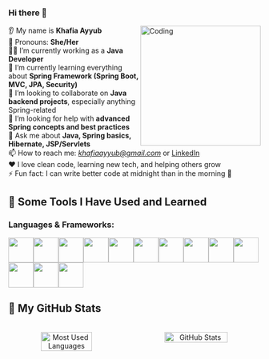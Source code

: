 
### Hi there 👋  

<img align="right" alt="Coding" width="240" src="https://media.giphy.com/media/MM9wZTpmDdrJffgyA1/giphy.gif"/>

👂 My name is **Khafia Ayyub**  
👩 Pronouns: **She/Her**  
👩‍💻 I’m currently working as a **Java Developer**  
🌱 I’m currently learning everything about **Spring Framework (Spring Boot, MVC, JPA, Security)**  
🤝 I’m looking to collaborate on **Java backend projects**, especially anything Spring-related  
🤔 I’m looking for help with **advanced Spring concepts and best practices**  
💬 Ask me about **Java, Spring basics, Hibernate, JSP/Servlets**  
📫 How to reach me: *khafiaayyub@gmail.com* or [LinkedIn](https://www.linkedin.com/in/khafia-ayyub-1205a4181/)  
❤️ I love clean code, learning new tech, and helping others grow  
⚡ Fun fact: I can write better code at midnight than in the morning 🌙


## 🚀 Some Tools I Have Used and Learned

### Languages & Frameworks:
<div style="display: flex; flex-wrap: wrap;">
  <img src="https://cdn.jsdelivr.net/gh/devicons/devicon/icons/c/c-original.svg" width="50"/> 
  <img src="https://cdn.jsdelivr.net/gh/devicons/devicon/icons/java/java-original.svg" width="50"/>
  <img src="https://cdn.jsdelivr.net/gh/devicons/devicon/icons/spring/spring-original.svg" width="50"/>
  <img src="https://cdn.jsdelivr.net/gh/devicons/devicon/icons/hibernate/hibernate-original.svg" width="50"/>
  <img src="https://cdn.jsdelivr.net/gh/devicons/devicon/icons/html5/html5-original.svg" width="50"/>
  <img src="https://cdn.jsdelivr.net/gh/devicons/devicon/icons/css3/css3-original.svg" width="50"/>
  <img src="https://cdn.jsdelivr.net/gh/devicons/devicon/icons/javascript/javascript-original.svg" width="50"/>
  <img src="https://cdn.jsdelivr.net/gh/devicons/devicon/icons/mysql/mysql-original.svg" width="50"/>
  <img src="https://cdn.jsdelivr.net/gh/devicons/devicon/icons/postgresql/postgresql-original.svg" width="50"/>
  <img src="https://cdn.jsdelivr.net/gh/devicons/devicon/icons/vscode/vscode-original.svg" width="50"/>
  <img src="https://cdn.jsdelivr.net/gh/devicons/devicon/icons/eclipse/eclipse-original.svg" width="50"/>
  <img src="https://cdn.jsdelivr.net/gh/devicons/devicon/icons/git/git-original.svg" width="50"/>
  <img src="https://cdn.jsdelivr.net/gh/devicons/devicon/icons/docker/docker-original.svg" width="50"/>
</div>

## 🚀 My GitHub Stats

<br>

<div align="center" style="display: flex; flex-wrap: wrap; justify-content: center; gap: 20px;">
  <img src="https://github-readme-stats.vercel.app/api/top-langs?username=khafiaayyub&show_icons=true&locale=en&layout=compact&theme=tokyonight" alt="Most Used Languages" width="45%" />
  
  <img src="https://github-readme-stats.vercel.app/api?username=khafiaayyub&show_icons=true&locale=en&theme=tokyonight" alt="GitHub Stats" width="50%" />
</div>




